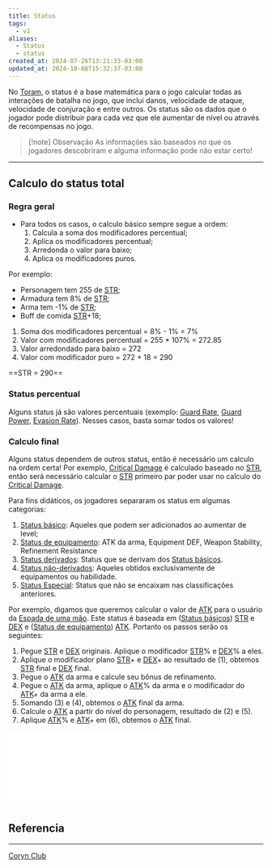 ```yaml
---
title: Status
tags:
  - v1
aliases:
  - Status
  - status
created_at: 2024-07-26T13:21:33-03:00
updated_at: 2024-10-08T15:32:37-03:00
---
```


No [Toram](../../../../entrada/2024/07/26/Toram.md), o status é a base matemática para o jogo calcular todas as interações de batalha no jogo, que inclui danos, velocidade de ataque, velocidade de conjuração e entre outros. Os status são os dados que o jogador pode distribuir para cada vez que ele aumentar de nível ou através de recompensas no jogo.

> [!note] Observação
> As informações são baseados no que os jogadores descobriram e alguma informação pode não estar certo!

---

## Calculo do status total
### Regra geral

 - Para todos os casos, o calculo básico sempre segue a ordem: 
	1. Calcula a soma dos modificadores percentual;
	2. Aplica os modificadores percentual;
	3. Arredonda o valor para baixo;
	4. Aplica os modificadores puros.

Por exemplo:
 - Personagem tem 255 de [STR](Toram_STR.md);
 - Armadura tem 8% de [STR](Toram_STR.md);
 - Arma tem -1% de [STR](Toram_STR.md);
 - Buff de comida [STR](Toram_STR.md)+18;

1. Soma dos modificadores percentual = 8% - 1% = 7%
2. Valor com modificadores percentual = 255 * 107% = 272.85
3. Valor arredondado para baixo = 272
4. Valor com modificador puro = 272 + 18 = 290

==STR = 290==

### Status percentual

Alguns status já são valores percentuais (exemplo: [Guard Rate](../../../../entrada/2024/07/09/Toram_Guard_Rate.md), [Guard Power](../../../../entrada/2024/07/09/Toram_Guard_Power.md), [Evasion Rate](../../../../entrada/2024/07/09/Toram_Evasion_Rate.md)). Nesses casos, basta somar todos os valores!

### Calculo final

Alguns status dependem de outros status, então é necessário um calculo na ordem certa! Por exemplo, [Critical Damage](../../../../entrada/2024/07/09/Toram_Critical_Damage.md) é calculado baseado no [STR](Toram_STR.md), então será necessário calcular o [STR](Toram_STR.md) primeiro par poder usar no calculo do [Critical Damage](../../../../entrada/2024/07/09/Toram_Critical_Damage.md).  

Para fins didáticos, os jogadores separaram os status em algumas categorias:
1. [Status básico](../../../../entrada/2024/07/26/Toram_Status_basico.md): Aqueles que podem ser adicionados ao aumentar de level;
2. [Status de equipamento](../../../../entrada/2024/07/09/Toram_Status_de_equipamento.md): ATK da arma, Equipment DEF, Weapon Stability, Refinement Resistance
3. [Status derivados](../../../../entrada/2024/07/09/Toram_Status_derivados.md): Status que se derivam dos [Status básicos](../../../../entrada/2024/07/26/Toram_Status_basico.md).
4. [Status não-derivados](../../../../entrada/2024/07/09/Toram_Status%20não-derivados.md): Aqueles obtidos exclusivamente de equipamentos ou habilidade.
5. [Status Especial](../../../../entrada/2024/07/09/Toram_Status_Especial.md): Status que não se encaixam nas classificações anteriores.

Por exemplo, digamos que queremos calcular o valor de [ATK](../../../../entrada/2024/07/09/Toram_ATK.md) para o usuário da [Espada de uma mão](../../../../entrada/2024/07/12/Toram_One_Handed_Sword.md). Este status é baseada em ([Status básicos](../../../../entrada/2024/07/26/Toram_Status_basico.md)) [STR](Toram_STR.md) e [DEX](../../../../entrada/2024/07/09/Toram_DEX.md) e ([Status de equipamento](../../../../entrada/2024/07/09/Toram_Status_de_equipamento.md)) [ATK](../../../../entrada/2024/07/09/Toram_ATK.md). Portanto os passos serão os seguintes:
1. Pegue [STR](Toram_STR.md) e [DEX](../../../../entrada/2024/07/09/Toram_DEX.md) originais. Aplique o modificador [STR](Toram_STR.md)% e [DEX](../../../../entrada/2024/07/09/Toram_DEX.md)% a eles.
2. Aplique o modificador plano [STR](Toram_STR.md)+ e [DEX](../../../../entrada/2024/07/09/Toram_DEX.md)+ ao resultado de (1), obtemos [STR](Toram_STR.md) final e [DEX](../../../../entrada/2024/07/09/Toram_DEX.md) final.
3. Pegue o [ATK](../../../../entrada/2024/07/09/Toram_ATK.md) da arma e calcule seu bônus de refinamento.
4. Pegue o [ATK](../../../../entrada/2024/07/09/Toram_ATK.md) da arma, aplique o [ATK](../../../../entrada/2024/07/09/Toram_ATK.md)% da arma e o modificador do [ATK](../../../../entrada/2024/07/09/Toram_ATK.md)+ da arma a ele.
5. Somando (3) e (4), obtemos o [ATK](../../../../entrada/2024/07/09/Toram_ATK.md) final da arma.
6. Calcule o [ATK](../../../../entrada/2024/07/09/Toram_ATK.md) a partir do nível do personagem, resultado de (2) e (5).
7. Aplique [ATK](../../../../entrada/2024/07/09/Toram_ATK.md)% e [ATK](../../../../entrada/2024/07/09/Toram_ATK.md)+ em (6), obtemos o [ATK](../../../../entrada/2024/07/09/Toram_ATK.md) final.

![Toram_status.excalidraw](../../../../../_excalidraw/Toram_status.excalidraw.md)

## Referencia
---
[Coryn Club](https://coryn.club/guide.php?key=status)


